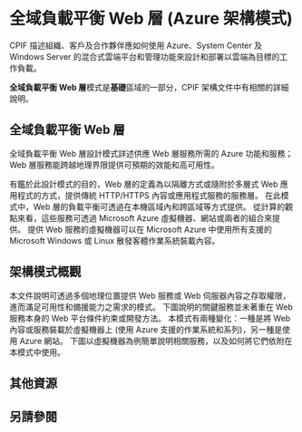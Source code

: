 <properties 
   pageTitle="全域負載平衡 Web 層 (Azure 架構模式)" 
   description="全域負載平衡 Web 層模式是基礎區域的一部分，CPIF 架構文件中有相關的詳細說明。" 
   services="" 
   documentationCenter="" 
   authors="arynes" 
   manager="fredhar" 
   editor=""/>

<tags
   ms.service="multiple"
   ms.devlang="multiple"
   ms.topic="article"
   ms.tgt_pltfrm="na"
   ms.workload="multiple" 
   ms.date="03/25/2015"
   ms.author="arynes"/>


# 全域負載平衡 Web 層 (Azure 架構模式)



CPIF 描述組織、客戶及合作夥伴應如何使用 Azure、System Center 及 Windows Server 的混合式雲端平台和管理功能來設計和部署以雲端為目標的工作負載。

**全域負載平衡 Web 層**模式是**基礎**區域的一部分，CPIF 架構文件中有相關的詳細說明。

## 全域負載平衡 Web 層

全域負載平衡 Web 層設計模式詳述供應 Web 層服務所需的 Azure 功能和服務；Web 層服務能跨越地理界限提供可預期的效能和高可用性。

有鑑於此設計模式的目的，Web 層的定義為以隔離方式或隨附於多層式 Web 應用程式的方式，提供傳統 HTTP/HTTPS 內容或應用程式服務的服務層。 在此模式中，Web 層的負載平衡可透過在本機區域內和跨區域等方式提供。 從計算的觀點來看，這些服務可透過 Microsoft Azure 虛擬機器、網站或兩者的組合來提供。 提供 Web 服務的虛擬機器可以在 Microsoft Azure 中使用所有支援的 Microsoft Windows 或 Linux 散發客體作業系統裝載內容。


## 架構模式概觀

本文件說明可透過多個地理位置提供 Web 服務或 Web 伺服器內容之存取權限，進而滿足可用性和備援能力之需求的模式。 下圖說明的關鍵服務並未著重在 Web 服務本身的 Web 平台條件約束或開發方法。 本模式有兩種變化：一種是將 Web 內容或服務裝載於虛擬機器上 (使用 Azure 支援的作業系統和系列)，另一種是使用 Azure 網站。 下圖以虛擬機器為例簡單說明相關服務，以及如何將它們依附在本模式中使用。

## 其他資源



## 另請參閱
















